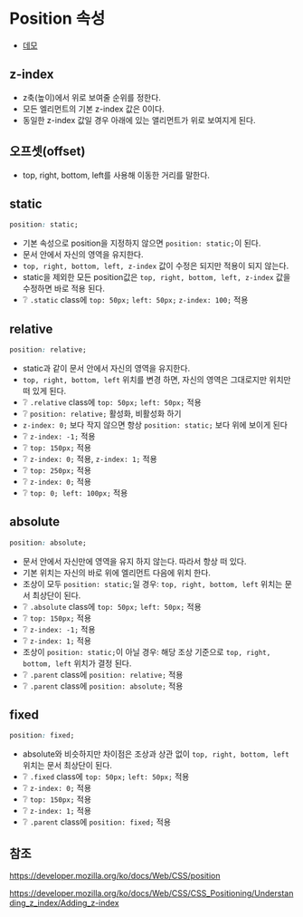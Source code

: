# Position 속성

* [데모](https://ovdncids.github.io/html-css-curriculum/position)

## z-index
* z축(높이)에서 위로 보여줄 순위를 정한다.
* 모든 엘리먼트의 기본 z-index 값은 0이다.
* 동일한 z-index 값일 경우 아래에 있는 앨리먼트가 위로 보여지게 된다.

## 오프셋(offset)
* top, right, bottom, left를 사용해 이동한 거리를 말한다.

<!-- 구글 색상
파란색: #4285F4
빨간색: #EA4335
노란색: #FBBC05
녹색: #34A853

#235bb6 -->

## static
```css
position: static;
```
* 기본 속성으로 position을 지정하지 않으면 `position: static;`이 된다.
* 문서 안에서 자신의 영역을 유지한다.
* `top, right, bottom, left, z-index` 값이 수정은 되지만 적용이 되지 않는다.
* static을 제외한 모든 position값은 `top, right, bottom, left, z-index` 값을 수정하면 바로 적용 된다.
* ❔ `.static` class에 `top: 50px;` `left: 50px;` `z-index: 100;` 적용

## relative
```css
position: relative;
```
* static과 같이 문서 안에서 자신의 영역을 유지한다.
* `top, right, bottom, left` 위치를 변경 하면, 자신의 영역은 그대로지만 위치만 떠 있게 된다.
* ❔ `.relative` class에 `top: 50px;` `left: 50px;` 적용
* ❔ `position: relative;` 활성화, 비활성화 하기
* `z-index: 0;` 보다 작지 않으면 항상 `position: static;` 보다 위에 보이게 된다
* ❔ `z-index: -1;` 적용
* ❔ `top: 150px;` 적용
* ❔ `z-index: 0;` 적용, `z-index: 1;` 적용
* ❔ `top: 250px;` 적용
* ❔ `z-index: 0;` 적용
* ❔ `top: 0; left: 100px;` 적용

## absolute
```css
position: absolute;
```
* 문서 안에서 자신만에 영역을 유지 하지 않는다. 따라서 항상 떠 있다.
* 기본 위치는 자신의 바로 위에 엘리먼트 다음에 위치 한다.
* 조상이 모두 `position: static;`일 경우: `top, right, bottom, left` 위치는 문서 최상단이 된다.
* ❔ `.absolute` class에 `top: 50px;` `left: 50px;` 적용
* ❔ `top: 150px;` 적용
* ❔ `z-index: -1;` 적용
* ❔ `z-index: 1;` 적용
* 조상이 `position: static;`이 아닐 경우: 해당 조상 기준으로 `top, right, bottom, left` 위치가 결정 된다.
* ❔ `.parent` class에 `position: relative;` 적용
* ❔ `.parent` class에 `position: absolute;` 적용

## fixed
```css
position: fixed;
```
* absolute와 비슷하지만 차이점은 조상과 상관 없이 `top, right, bottom, left` 위치는 문서 최상단이 된다.
* ❔ `.fixed` class에 `top: 50px;` `left: 50px;` 적용
* ❔ `z-index: 0;` 적용
* ❔ `top: 150px;` 적용
* ❔ `z-index: 1;` 적용
* ❔ `.parent` class에 `position: fixed;` 적용

## 참조
https://developer.mozilla.org/ko/docs/Web/CSS/position

https://developer.mozilla.org/ko/docs/Web/CSS/CSS_Positioning/Understanding_z_index/Adding_z-index
